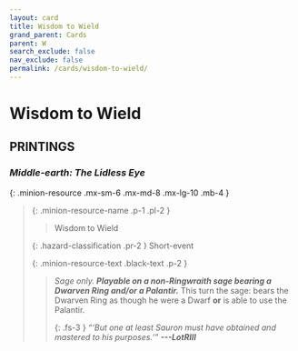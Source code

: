 ```yaml
---
layout: card
title: Wisdom to Wield
grand_parent: Cards
parent: W
search_exclude: false
nav_exclude: false
permalink: /cards/wisdom-to-wield/
---
```


# Wisdom to Wield


## PRINTINGS


### _Middle-earth: The Lidless Eye_

{: .minion-resource .mx-sm-6 .mx-md-8 .mx-lg-10 .mb-4 }
> {: .minion-resource-name .p-1 .pl-2 }
> > <div class="hazard-mp"></div>
> > <div class="card-name">Wisdom to Wield</div>
>
> {: .hazard-classification .pr-2 }
> Short-event
>
> {: .minion-resource-text .black-text .p-2 }
> > _Sage only._ ***Playable on a non-Ringwraith sage bearing a Dwarven Ring and/or a Palantir.*** This turn the sage: bears the Dwarven Ring as though he were a Dwarf **or** is able to use the Palantir.   
> > 
> > {: .fs-3 } 
> > _“‘But one at least Sauron must have obtained and mastered to his purposes.’”_ ***---&#65279;LotRIII*** 
> 
